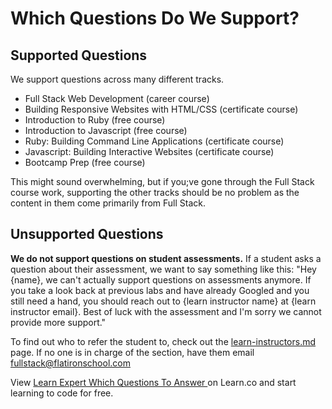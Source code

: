 # Which Questions Do We Support? 

## Supported Questions

We support questions across many different tracks. 
- Full Stack Web Development (career course)
- Building Responsive Websites with HTML/CSS (certificate course)
- Introduction to Ruby (free course)
- Introduction to Javascript (free course) 
- Ruby: Building Command Line Applications (certificate course)
- Javascript: Building Interactive Websites (certificate course)
- Bootcamp Prep (free course) 

This might sound overwhelming, but if you;ve gone through the Full Stack course work, supporting the other tracks should be no problem as the content in them come primarily from Full Stack. 

## Unsupported Questions

**We do not support questions on student assessments.** If a student asks a question about their assessment, we want to say something like this: "Hey {name}, we can't actually support questions on assessments anymore. If you take a look back at previous labs and have already Googled and you still need a hand, you should reach out to {learn instructor name} at {learn instructor email}. Best of luck with the assessment and I'm sorry we cannot provide more support."

To find out who to refer the student to, check out the [learn-instructors.md](/learn-instructors.md) page. If no one is in charge of the section, have them email fullstack@flatironschool.com

<p class='util--hide'>View <a href='https://learn.co/lessons/learn-expert-which-questions-to-answer'>Learn Expert Which Questions To Answer </a> on Learn.co and start learning to code for free.</p>
